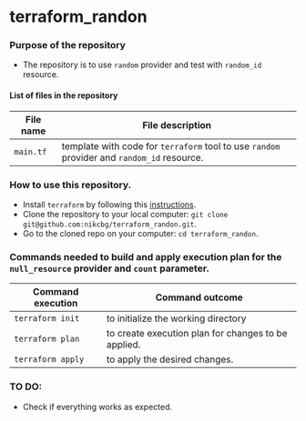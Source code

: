 # terraform_randon

### Purpose of the repository 
- The repository is to use `random` provider and test with `random_id` resource.

#### List of files in the repository

File name                            | File description 
------------------------------------ | --------------------------------------------------------------
`main.tf` | template with code for `terraform` tool to use `random` provider and `random_id` resource.

### How to use this repository. 
- Install `terraform` by following this [instructions](https://www.terraform.io/intro/getting-started/install.html).
- Clone the repository to your local computer: `git clone git@github.com:nikcbg/terraform_randon.git`.
- Go to the cloned repo on your computer: `cd terraform_randon`.

### Commands needed to build and apply execution plan for the `null_resource` provider and `count` parameter.

Command execution                    | Command outcome
------------------------------------ | --------------------------------------------------------------
`terraform init` | to initialize the working directory 
`terraform plan` | to create execution plan for changes to be applied. 
`terraform apply` | to apply the desired changes. 


### TO DO:
- Check if everything works as expected.
